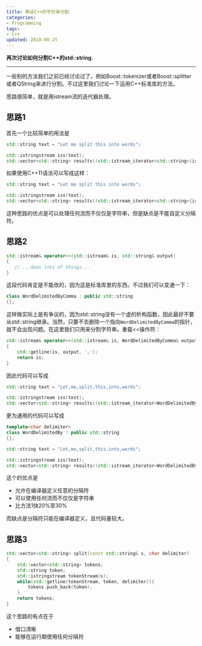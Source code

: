 ```yaml
---
title: 再谈C++的字符串分割
categories:
- Programming
tags:
- C++
updated: 2018-08-25  
---  
```

**再次讨论如何分割C++的std::string.**

---

一些别的方法我们之前已经讨论过了，例如Boost::tokenizer或者Boost::splitter或者QString来进行分割。不过这里我们讨论一下运用C++标准库的方法。
  
思路很简单，就是用istream流的迭代器处理。
## 思路1
首先一个比较简单的用法是
```c++
std::string text = "Let me split this into words";

std::istringstream iss(text);
std::vector<std::string> results((std::istream_iterator<std::string>(iss)),std::istream_iterator<std::string>());
```
如果使用C++11语法可以写成这样：
```c++
std::string text = "Let me split this into words";

std::istringstream iss(text);
std::vector<std::string> results((std::istream_iterator<std::string>{iss}),std::istream_iterator<std::string>());
```
这种思路的优点是可以处理任何流而不仅仅是字符串，但是缺点是不能自定义分隔符。

## 思路2
```c++
std::istream& operator>>(std::istream& is, std::string& output)
{
   // ...does lots of things...
}
```
这段代码肯定是不能改的，因为这是标准库里的东西。不过我们可以变通一下：
```c++
class WordDelimitedByComma : public std::string
{};
```
这样做实际上是有争议的，因为std::string没有一个虚的析构函数，因此最好不要从std::string继承。当然，只要不去删除一个指向`WordDelimitedByComma`的指针，就不会出现问题。在这里我们只用来分割字符串。重载<<操作符：
```c++
std::istream& operator>>(std::istream& is, WordDelimitedByComma& output)
{
    std::getline(is, output, ',');
    return is;
}
```
因此代码可以写成
```c++
std::string text = "Let,me,split,this,into,words";

std::istringstream iss(text);
std::vector<std::string> results((std::istream_iterator<WordDelimitedByComma>(iss)), std::istream_iterator<WordDelimitedByComma>());
```
更为通用的代码可以写成
```c++
template<char delimiter>
class WordDelimitedBy : public std::string
{};

std::string text = "Let,me,split,this,into,words";

std::istringstream iss(text);
std::vector<std::string> results((std::istream_iterator<WordDelimitedBy<','>>(iss)), std::istream_iterator<WordDelimitedBy<','>>());
```
这个的优点是
* 允许在编译器定义任意的分隔符
* 可以使用任何流而不仅仅是字符串
* 比方法1快20%至30%
  
而缺点是分隔符只能在编译器定义，且代码量较大。

## 思路3
```c++
std::vector<std::string> split(const std::string& s, char delimiter)
{
    std::vector<std::string> tokens;
    std::string token;
    std::istringstream tokenStream(s);
    while(std::getline(tokenStream, token, delimiter)){
        tokens.push_back(token);
    }
    return tokens;
}
```
这个思路的有点在于
* 借口清晰
* 能够在运行期使用任何分隔符